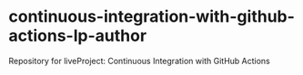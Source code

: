 # continuous-integration-with-github-actions-lp-author
Repository for liveProject: Continuous Integration with GitHub Actions
